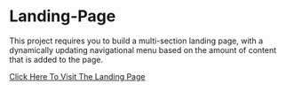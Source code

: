 # Landing-Page
This project requires you to build a multi-section landing page, with a dynamically updating navigational menu based on the amount of content that is added to the page.

[Click Here To Visit The Landing Page](https://joyful-kulfi-d20ecb.netlify.app)
